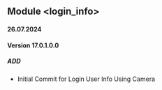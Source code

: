 ## Module <login_info>

#### 26.07.2024
#### Version 17.0.1.0.0
##### ADD

- Initial Commit for Login User Info Using Camera
